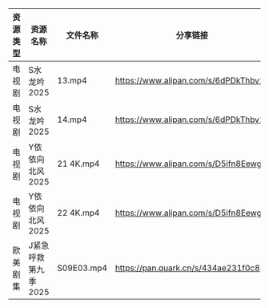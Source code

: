 | 资源类型 | 资源名称         | 文件名称       | 分享链接                                 | 更新时间                |
| ---- | ------------ | ---------- | ------------------------------------ | ------------------- |
| 电视剧  | S水龙吟2025     | 13.mp4     | https://www.alipan.com/s/6dPDkThbv1x | 2025-10-30 10:03:36 |
| 电视剧  | S水龙吟2025     | 14.mp4     | https://www.alipan.com/s/6dPDkThbv1x | 2025-10-30 10:03:35 |
| 电视剧  | Y依依向北风2025   | 21 4K.mp4  | https://www.alipan.com/s/D5ifn8EewgV | 2025-10-30 10:04:04 |
| 电视剧  | Y依依向北风2025   | 22 4K.mp4  | https://www.alipan.com/s/D5ifn8EewgV | 2025-10-30 10:04:04 |
| 欧美剧集 | J紧急呼救第九季2025 | S09E03.mp4 | https://pan.quark.cn/s/434ae231f0c8  | 2025-10-30 10:20:17 |
